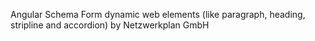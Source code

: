 Angular Schema Form dynamic web elements (like paragraph, heading, stripline and accordion) by Netzwerkplan GmbH
